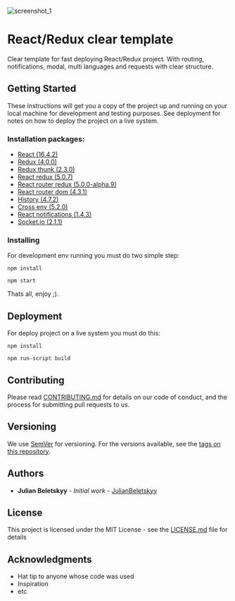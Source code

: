 ![screenshot_1](https://user-images.githubusercontent.com/35832978/44406288-eceb7780-a563-11e8-99ee-ae293d1e12ba.png)

# React/Redux clear template

Clear template for fast deploying React/Redux project. With routing, notifications, modal, multi languages and requests with clear structure.

## Getting Started

These instructions will get you a copy of the project up and running on your local machine for development and testing purposes. See deployment for notes on how to deploy the project on a live system.

### Installation packages:

* [React (16.4.2)](https://reactjs.org)
* [Redux (4.0.0)](https://redux.js.org)
* [Redux thunk (2.3.0)](https://github.com/reduxjs/redux-thunk)
* [React redux (5.0.7)](https://github.com/reduxjs/react-redux)
* [React router redux (5.0.0-alpha.9)](https://github.com/ReactTraining/react-router/tree/master/packages/react-router-redux)
* [React router dom (4.3.1)](https://github.com/ReactTraining/react-router)
* [History (4.7.2)](https://github.com/ReactTraining/history)
* [Cross env (5.2.0)](https://github.com/kentcdodds/cross-env)
* [React notifications (1.4.3)](https://github.com/minhtranite/react-notifications)
* [Socket.io (2.1.1)](https://socket.io)

### Installing

For development env running you must do two simple step:

```
npm install
```

```
npm start
```

Thats all, enjoy ;).

## Deployment

For deploy project on a live system you must do this:

```
npm install
```

```
npm run-script build
```

## Contributing

Please read [CONTRIBUTING.md](https://gist.github.com/PurpleBooth/b24679402957c63ec426) for details on our code of conduct, and the process for submitting pull requests to us.

## Versioning

We use [SemVer](http://semver.org/) for versioning. For the versions available, see the [tags on this repository](https://github.com/your/project/tags). 

## Authors

* **Julian Beletskyy** - *Initial work* - [JulianBeletskyy](https://github.com/JulianBeletskyy)

## License

This project is licensed under the MIT License - see the [LICENSE.md](LICENSE.md) file for details

## Acknowledgments

* Hat tip to anyone whose code was used
* Inspiration
* etc



